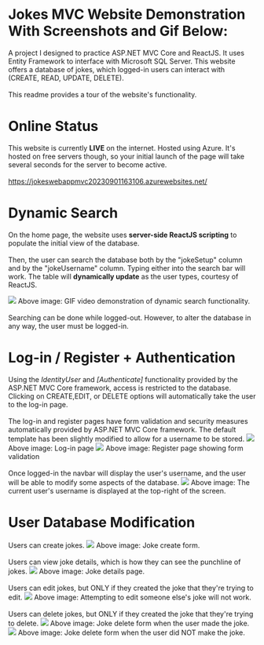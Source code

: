 # Jokes MVC Website Demonstration With Screenshots and Gif Below:

A project I designed to practice ASP.NET MVC Core and ReactJS. It uses Entity Framework to interface with Microsoft SQL Server. This website offers a database of jokes, which logged-in users can interact with (CREATE, READ, UPDATE, DELETE). 
<br /> <br />
This readme provides a tour of the website's functionality.

# Online Status
This website is currently <b>LIVE</b> on the internet. Hosted using Azure. It's hosted on free servers though, so your initial launch of the page will take several seconds for the server to become active.
<br /> <br />
https://jokeswebappmvc20230901163106.azurewebsites.net/

# Dynamic Search
On the home page, the website uses <b>server-side ReactJS scripting</b> to populate the initial view of the database.
<br /> <br />
Then, the user can search the database both by the "jokeSetup" column and by the "jokeUsername" column. Typing either into the search bar will work. The table will <b>dynamically update</b> as the user types, courtesy of ReactJS.
<br />

<img src = "/demo/images/Dynamic Search Functionality.gif" />
Above image: GIF video demonstration of dynamic search functionality.
<br /> <br />
Searching can be done while logged-out. However, to alter the database in any way, the user must be logged-in.

# Log-in / Register + Authentication
Using the <i>IdentityUser</i> and <i>[Authenticate]</i> functionality provided by the ASP.NET MVC Core framework, access is restricted to the database. Clicking on CREATE,EDIT, or DELETE options will automatically take the user to the log-in page.
<br /> <br />
The log-in and register pages have form validation and security measures automatically provided by ASP.NET MVC Core framework. The default template has been slightly modified to allow for a username to be stored.
<img src = "/demo/images/log-in.png" />
Above image: Log-in page
<img src = "/demo/images/register with validation.png" />
Above image: Register page showing form validation
<br /> <br />
Once logged-in the navbar will display the user's username, and the user will be able to modify some aspects of the database.
<img src = "/demo/images/logged-in home page.png" />
Above image: The current user's username is displayed at the top-right of the screen.

# User Database Modification
Users can create jokes.
<img src = "/demo/images/joke create.png" />
Above image: Joke create form.
<br /> <br />
Users can view joke details, which is how they can see the punchline of jokes.
<img src = "/demo/images/joke details.png" />
Above image: Joke details page.
<br /> <br />
Users can edit jokes, but ONLY if they created the joke that they're trying to edit.
<img src = "/demo/images/joke edit invalid.png" />
Above image: Attempting to edit someone else's joke will not work.
<br /> <br />
Users can delete jokes, but ONLY if they created the joke that they're trying to delete.
<img src = "/demo/images/joke delete.png" />
Above image: Joke delete form when the user made the joke.
<img src = "/demo/images/joke delete invalid.png" />
Above image: Joke delete form when the user did NOT make the joke.
